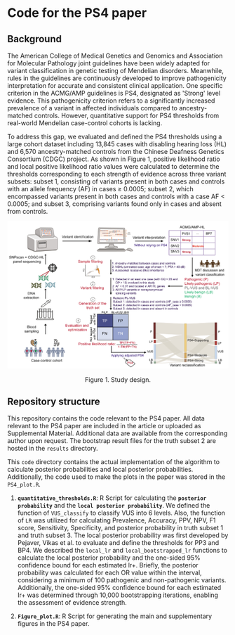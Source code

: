 # Code for the PS4 paper
## Background
The American College of Medical Genetics and Genomics and Association for Molecular Pathology joint guidelines have been widely adapted for variant classification in genetic testing of Mendelian disorders. Meanwhile, rules in the guidelines are continuously developed to improve pathogenicity interpretation for accurate and consistent clinical application. One specific criterion in the ACMG/AMP guidelines is PS4, designated as 'Strong' level evidence. This pathogenicity criterion refers to a significantly increased prevalence of a variant in affected individuals compared to ancestry-matched controls. However, quantitative support for PS4 thresholds from real-world Mendelian case-control cohorts is lacking.

To address this gap, we evaluated and defined the PS4 thresholds using a large cohort dataset including 13,845 cases with disabling hearing loss (HL) and 6,570 ancestry-matched controls from the Chinese Deafness Genetics Consortium (CDGC) project. As shown in Figure 1, positive likelihood ratio and local positive likelihood ratio values were calculated to determine the thresholds corresponding to each strength of evidence across three variant subsets: subset 1, consisting of variants present in both cases and controls with an allele frequency (AF) in cases ≥ 0.0005; subset 2, which encompassed variants present in both cases and controls with a case AF < 0.0005; and subset 3, comprising variants found only in cases and absent from controls.

![Evaluation workflow](https://github.com/liusihan/PS4_paper_2023/blob/main/Figures/Figure1.jpg)
<p align="center"> Figure 1. Study design. </p>




## Repository structure
This repository contains the code relevant to the PS4 paper. All data relevant to the PS4 paper are included in the article or uploaded as Supplemental Material. Additional data are available from the corresponding author upon request. The bootstrap result files for the truth subset 2 are hosted in the `results` directory. 

This `code` directory contains the actual implementation of the algorithm to calculate posterior probabilities and local posterior probabilities. Additionally, the code used to make the plots in the paper was stored in the `PS4_plot.R`.

1. **`quantitative_thresholds.R`**: R Script for calculating the **`posterior probability`** and the **`local posterior probability`**. We defined the function of `VUS_classify` to classify VUS into 6 levels. Also, the function of `LR` was utilized for calculating Prevalence, Accuracy, PPV, NPV, F1 score, Sensitivity, Specificity, and posterior probability in truth subset 1 and truth subset 3. The local posterior probability was first developed by Pejaver, Vikas et al. to evaluate and define the thresholds for PP3 and BP4. We described the `local_lr` and `local_bootstrapped_lr` functions to calculate the local posterior probability and the one-sided 95% confidence bound for each estimated lr+. Briefly, the posterior probability was calculated for each OR value within the interval, considering a minimum of 100 pathogenic and non-pathogenic variants. Additionally, the one-sided 95% confidence bound for each estimated lr+  was determined through 10,000 bootstrapping iterations, enabling the assessment of evidence strength.  


2. **`Figure_plot.R`**: R Script for generating the main and supplementary figures in the PS4 paper.
